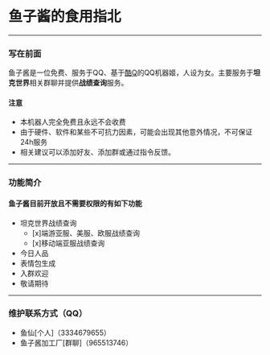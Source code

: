 # 鱼子酱的食用指北
***

### 写在前面
鱼子酱是一位免费、服务于QQ、基于[酷Q](https://cqp.cc/)的QQ机器姬，人设为女。主要服务于**坦克世界**相关群聊并提供**战绩查询**服务。
#### 注意
* 本机器人完全免费且永远不会收费
* 由于硬件、软件和某些不可抗力因素，可能会出现其他意外情况，不可保证24h服务
* 相关建议可以添加好友、添加群或通过指令反馈。

***
### 功能简介
#### 鱼子酱目前开放且不需要权限的有如下功能
* 坦克世界战绩查询
   * [x]端游亚服、美服、欧服战绩查询
   * [x]移动端亚服战绩查询
* 今日人品
* 表情包生成
* 入群欢迎
* 敬请期待 


***
### 维护联系方式（QQ）
* 鱼仙[个人]（3334679655）
* 鱼子酱加工厂[群聊]（965513746）



